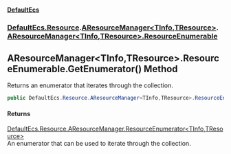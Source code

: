 #### [DefaultEcs](./index.md 'index')
### [DefaultEcs.Resource](./DefaultEcs-Resource.md 'DefaultEcs.Resource').[AResourceManager&lt;TInfo,TResource&gt;](./DefaultEcs-Resource-AResourceManager-TInfo_TResource-.md 'DefaultEcs.Resource.AResourceManager&lt;TInfo,TResource&gt;').[AResourceManager&lt;TInfo,TResource&gt;.ResourceEnumerable](./DefaultEcs-Resource-AResourceManager-TInfo_TResource--ResourceEnumerable.md 'DefaultEcs.Resource.AResourceManager&lt;TInfo,TResource&gt;.ResourceEnumerable')
## AResourceManager&lt;TInfo,TResource&gt;.ResourceEnumerable.GetEnumerator() Method
Returns an enumerator that iterates through the collection.  
```csharp
public DefaultEcs.Resource.AResourceManager<TInfo,TResource>.ResourceEnumerator GetEnumerator();
```
#### Returns
[DefaultEcs.Resource.AResourceManager.ResourceEnumerator&lt;](./DefaultEcs-Resource-AResourceManager-TInfo_TResource--ResourceEnumerator.md 'DefaultEcs.Resource.AResourceManager&lt;TInfo,TResource&gt;.ResourceEnumerator')[TInfo](./DefaultEcs-Resource-AResourceManager-TInfo_TResource--ResourceEnumerable.md#DefaultEcs-Resource-AResourceManager-TInfo_TResource--ResourceEnumerable-TInfo 'DefaultEcs.Resource.AResourceManager&lt;TInfo,TResource&gt;.ResourceEnumerable.TInfo')[,](./DefaultEcs-Resource-AResourceManager-TInfo_TResource--ResourceEnumerator.md 'DefaultEcs.Resource.AResourceManager&lt;TInfo,TResource&gt;.ResourceEnumerator')[TResource](./DefaultEcs-Resource-AResourceManager-TInfo_TResource--ResourceEnumerable.md#DefaultEcs-Resource-AResourceManager-TInfo_TResource--ResourceEnumerable-TResource 'DefaultEcs.Resource.AResourceManager&lt;TInfo,TResource&gt;.ResourceEnumerable.TResource')[&gt;](./DefaultEcs-Resource-AResourceManager-TInfo_TResource--ResourceEnumerator.md 'DefaultEcs.Resource.AResourceManager&lt;TInfo,TResource&gt;.ResourceEnumerator')  
An enumerator that can be used to iterate through the collection.  

